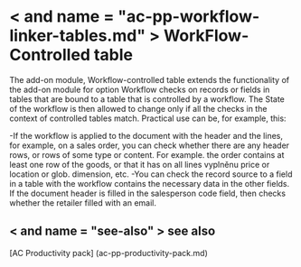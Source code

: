 ﻿---
Title: "WorkFlow-Controlled tables"
Author: Autocont
Ms. custom: on
Ms date: 02/26/2018
reviewer: Ms.
Ms. suite:
Ms. _pltfrm tgt:
Ms. topic: article
MS Sales: dynamics-nav-2018
Ms. translationtype: Human Translation
Ms. sourcegitcommit: 
Ms. openlocfilehash: 
Ms. contentlocale: cs-cz
Ms. lasthandoff: 02/26/2018

---

# < and name = "ac-pp-workflow-linker-tables.md" > </a> WorkFlow-Controlled table

The add-on module, Workflow-controlled table extends the functionality of the add-on module for option Workflow checks on records or fields in tables that are bound to a table that is controlled by a workflow.
The State of the workflow is then allowed to change only if all the checks in the context of controlled tables match. Practical use can be, for example, this:

-If the workflow is applied to the document with the header and the lines, for example, on a sales order, you can check whether there are any header rows, or rows of some type or content. For example. the order contains at least one row of the goods, or that it has on all lines vyplněnu price or location or glob. dimension, etc.
-You can check the record source to a field in a table with the workflow contains the necessary data in the other fields. If the document header is filled in the salesperson code field, then checks whether the retailer filled with an email.



## < and name = "see-also" > </a> see also  
[AC Productivity pack] (ac-pp-productivity-pack.md)  
